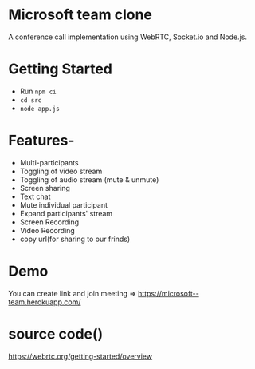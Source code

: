 # Microsoft team clone 
A conference call implementation using WebRTC, Socket.io and Node.js.


# Getting Started
- Run `npm ci`
- `cd src`
- `node app.js`


# Features-
- Multi-participants
- Toggling of video stream
- Toggling of audio stream (mute & unmute)
- Screen sharing
- Text chat
- Mute individual participant
- Expand participants' stream
- Screen Recording
- Video Recording
- copy url(for sharing to our frinds) 

 
# Demo 
You can  create link and join meeting => https://microsoft--team.herokuapp.com/
# source code()

https://webrtc.org/getting-started/overview
